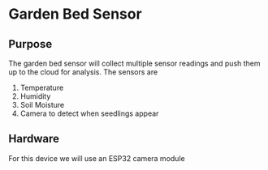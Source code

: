 # Garden Bed Sensor

## Purpose
The garden bed sensor will collect multiple sensor readings and push them up to the cloud for analysis. The sensors are
1. Temperature
2. Humidity
3. Soil Moisture
4. Camera to detect when seedlings appear

## Hardware
For this device we will use an ESP32 camera module